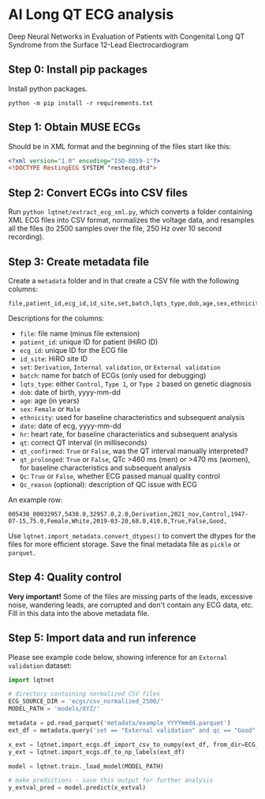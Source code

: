 # AI Long QT ECG analysis
Deep Neural Networks in Evaluation of Patients with Congenital Long QT Syndrome from the Surface 12-Lead Electrocardiogram

## Step 0: Install pip packages

Install python packages.

`python -m pip install -r requirements.txt`

## Step 1: Obtain MUSE ECGs

Should be in XML format and the beginning of the files start like this:

```xml
<?xml version="1.0" encoding="ISO-8859-1"?>
<!DOCTYPE RestingECG SYSTEM "restecg.dtd">
```

## Step 2: Convert ECGs into CSV files

Run `python lqtnet/extract_ecg_xml.py`, which converts a folder containing XML ECG files into CSV format, normalizes the voltage data, and resamples all the files (to 2500 samples over the file, 250 Hz over 10 second recording). 

## Step 3: Create metadata file

Create a `metadata` folder and in that create a CSV file with the following columns:

```csv
file,patient_id,ecg_id,id_site,set,batch,lqts_type,dob,age,sex,ethnicity,date,hr,qt,qt_confirmed,qt_prolonged,Qc,Qc_reason
```

Descriptions for the columns:
- `file`: file name (minus file extension)
- `patient_id`: unique ID for patient (HiRO ID)
- `ecg_id`: unique ID for the ECG file
- `id_site`: HiRO site ID
- `set`: `Derivation`, `Internal validation`, or `External validation`
- `batch`: name for batch of ECGs (only used for debugging)
- `lqts_type`: either `Control`, `Type 1`, or `Type 2` based on genetic diagnosis
- `dob`: date of birth, yyyy-mm-dd
- `age`: age (in years)
- `sex`: `Female` or `Male`
- `ethnicity`: used for baseline characteristics and subsequent analysis
- `date`: date of ecg, yyyy-mm-dd
- `hr`: heart rate, for baseline characteristics and subsequent analysis
- `qt`: correct QT interval (in milliseconds)
- `qt_confirmed`: `True` or `False`, was the QT interval manually interpreted?
- `qt_prolonged`: `True` or `False`, QTc >460 ms (men) or >470 ms (women), for baseline characteristics and subsequent analysis
- `Qc`: `True` or `False`, whether ECG passed manual quality control
- `Qc_reason` (optional): description of QC issue with ECG

An example row:
```csv
005430_00032957,5430.0,32957.0,2.0,Derivation,2021_nov,Control,1947-07-15,75.0,Female,White,2019-03-20,68.0,410.0,True,False,Good,
```

Use `lqtnet.import_metadata.convert_dtypes()` to convert the dtypes for the files for more efficient storage. Save the final metadata file as `pickle` or `parquet`. 

## Step 4: Quality control

**Very important!** Some of the files are missing parts of the leads, excessive noise, wandering leads, are corrupted and don't contain any ECG data, etc. Fill in this data into the above metadata file.

## Step 5: Import data and run inference

Please see example code below, showing inference for an `External validation` dataset:

```python
import lqtnet

# directory containing normalized CSV files
ECG_SOURCE_DIR = 'ecgs/csv_normalized_2500/'
MODEL_PATH = 'models/XYZ/'

metadata = pd.read_parquet('metadata/example_YYYYmmdd.parquet')
ext_df = metadata.query('set == "External validation" and qc == "Good"')

x_ext = lqtnet.import_ecgs.df_import_csv_to_numpy(ext_df, from_dir=ECG_SOURCE_DIR)
y_ext = lqtnet.import_ecgs.df_to_np_labels(ext_df)

model = lqtnet.train._load_model(MODEL_PATH)

# make predictions - save this output for further analysis
y_extval_pred = model.predict(x_extval)
```
